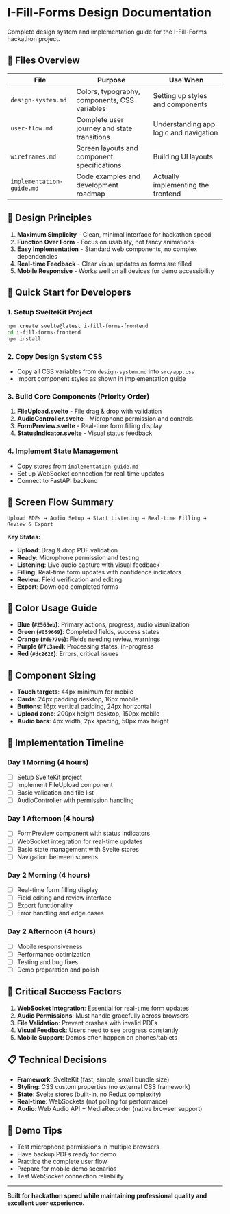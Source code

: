 # I-Fill-Forms Design Documentation

Complete design system and implementation guide for the I-Fill-Forms hackathon project.

## 📁 Files Overview

| File | Purpose | Use When |
|------|---------|----------|
| `design-system.md` | Colors, typography, components, CSS variables | Setting up styles and components |
| `user-flow.md` | Complete user journey and state transitions | Understanding app logic and navigation |
| `wireframes.md` | Screen layouts and component specifications | Building UI layouts |
| `implementation-guide.md` | Code examples and development roadmap | Actually implementing the frontend |

## 🎯 Design Principles

1. **Maximum Simplicity** - Clean, minimal interface for hackathon speed
2. **Function Over Form** - Focus on usability, not fancy animations  
3. **Easy Implementation** - Standard web components, no complex dependencies
4. **Real-time Feedback** - Clear visual updates as forms are filled
5. **Mobile Responsive** - Works well on all devices for demo accessibility

## 🚀 Quick Start for Developers

### 1. Setup SvelteKit Project
```bash
npm create svelte@latest i-fill-forms-frontend
cd i-fill-forms-frontend
npm install
```

### 2. Copy Design System CSS
- Copy all CSS variables from `design-system.md` into `src/app.css`
- Import component styles as shown in implementation guide

### 3. Build Core Components (Priority Order)
1. **FileUpload.svelte** - File drag & drop with validation
2. **AudioController.svelte** - Microphone permission and controls  
3. **FormPreview.svelte** - Real-time form filling display
4. **StatusIndicator.svelte** - Visual status feedback

### 4. Implement State Management
- Copy stores from `implementation-guide.md`
- Set up WebSocket connection for real-time updates
- Connect to FastAPI backend

## 📱 Screen Flow Summary

```
Upload PDFs → Audio Setup → Start Listening → Real-time Filling → Review & Export
```

**Key States:**
- **Upload**: Drag & drop PDF validation
- **Ready**: Microphone permission and testing
- **Listening**: Live audio capture with visual feedback
- **Filling**: Real-time form updates with confidence indicators  
- **Review**: Field verification and editing
- **Export**: Download completed forms

## 🎨 Color Usage Guide

- **Blue (`#2563eb`)**: Primary actions, progress, audio visualization
- **Green (`#059669`)**: Completed fields, success states
- **Orange (`#d97706`)**: Fields needing review, warnings
- **Purple (`#7c3aed`)**: Processing states, in-progress
- **Red (`#dc2626`)**: Errors, critical issues

## 📏 Component Sizing

- **Touch targets**: 44px minimum for mobile
- **Cards**: 24px padding desktop, 16px mobile
- **Buttons**: 16px vertical padding, 24px horizontal
- **Upload zone**: 200px height desktop, 150px mobile
- **Audio bars**: 4px width, 2px spacing, 50px max height

## 🔧 Implementation Timeline

### Day 1 Morning (4 hours)
- [ ] Setup SvelteKit project
- [ ] Implement FileUpload component
- [ ] Basic validation and file list
- [ ] AudioController with permission handling

### Day 1 Afternoon (4 hours)  
- [ ] FormPreview component with status indicators
- [ ] WebSocket integration for real-time updates
- [ ] Basic state management with Svelte stores
- [ ] Navigation between screens

### Day 2 Morning (4 hours)
- [ ] Real-time form filling display
- [ ] Field editing and review interface
- [ ] Export functionality
- [ ] Error handling and edge cases

### Day 2 Afternoon (4 hours)
- [ ] Mobile responsiveness
- [ ] Performance optimization
- [ ] Testing and bug fixes
- [ ] Demo preparation and polish

## 🚨 Critical Success Factors

1. **WebSocket Integration**: Essential for real-time form updates
2. **Audio Permissions**: Must handle gracefully across browsers
3. **File Validation**: Prevent crashes with invalid PDFs
4. **Visual Feedback**: Users need to see progress constantly
5. **Mobile Support**: Demos often happen on phones/tablets

## 📋 Technical Decisions

- **Framework**: SvelteKit (fast, simple, small bundle size)
- **Styling**: CSS custom properties (no external CSS framework)
- **State**: Svelte stores (built-in, no Redux complexity)
- **Real-time**: WebSockets (not polling for performance)
- **Audio**: Web Audio API + MediaRecorder (native browser support)

## 🎯 Demo Tips

- Test microphone permissions in multiple browsers
- Have backup PDFs ready for demo
- Practice the complete user flow
- Prepare for mobile demo scenarios
- Test WebSocket connection reliability

---

**Built for hackathon speed while maintaining professional quality and excellent user experience.**